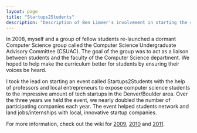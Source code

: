 ```yaml
---
layout: page
title: "Startups2Students"
description: "Description of Ben Limmer's involvement in starting the startups2students event at CU Boulder"
---
```


In 2008, myself and a group of fellow students re-launched a dormant Computer Science group called the Computer Science
Undergraduate Advisory Committee (CSUAC). The goal of the group was to act as a liaison between students and the faculty
of the Computer Science department. We hoped to help make the curriculum better for students by ensuring their voices be
heard.

I took the lead on starting an event called Startups2Students with the help of professors and local entrepreneurs to
expose computer science students to the impressive amount of tech startups in the Denver/Boulder area. Over the three
years we held the event, we nearly doubled the number of participating companies each year. The event helped students
network and land jobs/internships with local, innovative startup companies.

For more information, check out the wiki for
[2009](http://startup2student.pbworks.com/w/page/17968852/startups2students-2009),
[2010](http://startup2student.pbworks.com/w/page/34276964/University+of+Colorado+-+Startups2Students+2010) and
[2011](http://startup2student.pbworks.com/w/page/17968849/FrontPage).
